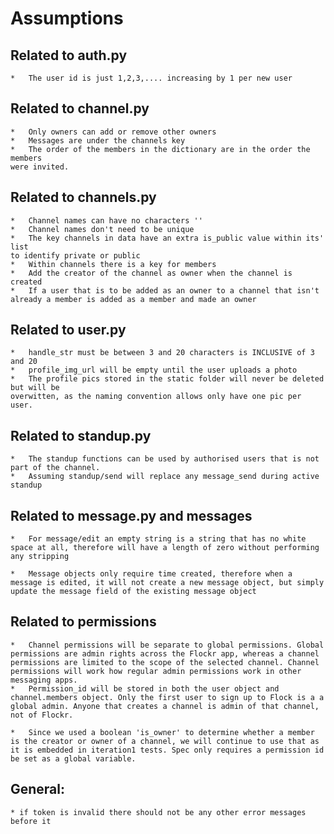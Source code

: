 # Assumptions

## Related to auth.py
    *   The user id is just 1,2,3,.... increasing by 1 per new user

## Related to channel.py
    *   Only owners can add or remove other owners
    *   Messages are under the channels key
    *   The order of the members in the dictionary are in the order the members 
    were invited.

## Related to channels.py
    *   Channel names can have no characters ''
    *   Channel names don't need to be unique
    *   The key channels in data have an extra is_public value within its' list
    to identify private or public
    *   Within channels there is a key for members
    *   Add the creator of the channel as owner when the channel is created
    *   If a user that is to be added as an owner to a channel that isn't already a member is added as a member and made an owner

## Related to user.py
    *   handle_str must be between 3 and 20 characters is INCLUSIVE of 3 and 20
    *   profile_img_url will be empty until the user uploads a photo
    *   The profile pics stored in the static folder will never be deleted but will be
    overwitten, as the naming convention allows only have one pic per user.

## Related to standup.py
    *   The standup functions can be used by authorised users that is not part of the channel.
    *   Assuming standup/send will replace any message_send during active standup

## Related to message.py and messages
    *   For message/edit an empty string is a string that has no white space at all, therefore will have a length of zero without performing any stripping

    *   Message objects only require time created, therefore when a message is edited, it will not create a new message object, but simply update the message field of the existing message object

## Related to permissions
    *   Channel permissions will be separate to global permissions. Global permissions are admin rights across the Flockr app, whereas a channel permissions are limited to the scope of the selected channel. Channel permissions will work how regular admin permissions work in other messaging apps. 
    *   Permission_id will be stored in both the user object and channel.members object. Only the first user to sign up to Flock is a a global admin. Anyone that creates a channel is admin of that channel, not of Flockr.

    *   Since we used a boolean 'is_owner' to determine whether a member is the creator or owner of a channel, we will continue to use that as it is embedded in iteration1 tests. Spec only requires a permission id be set as a global variable.

## General:
    * if token is invalid there should not be any other error messages before it

    